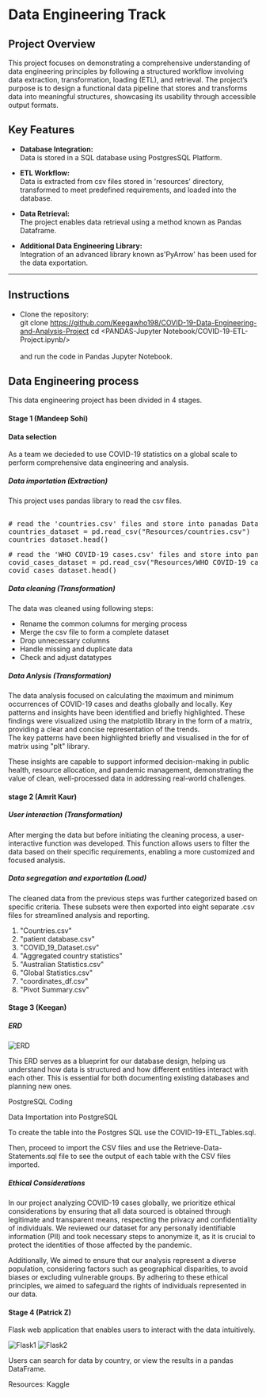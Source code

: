 # Data Engineering Track  

## Project Overview  
This project focuses on demonstrating a comprehensive understanding of data engineering principles by following a structured workflow involving data extraction, transformation, loading (ETL), and retrieval. The project’s purpose is to design a functional data pipeline that stores and transforms data into meaningful structures, showcasing its usability through accessible output formats.  

## Key Features  
- **Database Integration:**  
  Data is stored in a SQL database using PostgresSQL Platform. 

- **ETL Workflow:**  
  Data is extracted from csv files stored in 'resources' directory, transformed to meet predefined requirements, and loaded into the database.  

- **Data Retrieval:**  
  The project enables data retrieval using a method known as Pandas Dataframe.  

- **Additional Data Engineering Library:**  
  Integration of an advanced library known as'PyArrow' has been used for the data exportation.  

---

## Instructions  
 
- Clone the repository:  
git clone <https://github.com/Keegawho198/COVID-19-Data-Engineering-and-Analysis-Project>
  cd <PANDAS-Jupyter Notebook/COVID-19-ETL-Project.ipynb/></br></br>
and run the code in Pandas Jupyter Notebook.

## Data Engineering process
This data engineering project has been divided in 4 stages.</br>
#### Stage 1 (Mandeep Sohi)
#### Data selection
As a team we decieded to use COVID-19 statistics on a global scale to perform comprehensive data engineering and analysis. 

##### Data importation (Extraction)
This project uses pandas library to read the csv files.</br>
<pre> 
# read the 'countries.csv' files and store into panadas DataFrame
countries_dataset = pd.read_csv("Resources/countries.csv")
countries_dataset.head()</pre>
<pre># read the 'WHO COVID-19 cases.csv' files and store into panadas DataFrame
covid_cases_dataset = pd.read_csv("Resources/WHO COVID-19 cases.csv")
covid_cases_dataset.head()</pre>

##### Data cleaning (Transformation)
The data was cleaned using following steps:

- Rename the common columns for merging process
- Merge the csv file to form a complete dataset
- Drop unnecessary columns
- Handle missing and duplicate data
- Check and adjust datatypes

##### Data Anlysis (Transformation)
The data analysis focused on calculating the maximum and minimum occurrences of COVID-19 cases and deaths globally and locally. Key patterns and insights have been identified and briefly highlighted. These findings were visualized using the matplotlib library in the form of a matrix, providing a clear and concise representation of the trends.</br>
The key patterns have been highlighted briefly and visualised in the for of matrix using "plt" library.</br>

These insights are capable to support informed decision-making in public health, resource allocation, and pandemic management, demonstrating the value of clean, well-processed data in addressing real-world challenges.</br>

#### stage 2 (Amrit Kaur)
##### User interaction (Transformation)
After merging the data but before initiating the cleaning process, a user-interactive function was developed. This function allows users to filter the data based on their specific requirements, enabling a more customized and focused analysis.

##### Data segregation and exportation (Load)
The cleaned data from the previous steps was further categorized based on specific criteria. These subsets were then exported into eight separate .csv files for streamlined analysis and reporting.</br>
1. "Countries.csv"
2. "patient database.csv"
3. "COVID_19_Dataset.csv"
4. "Aggregated country statistics"
5. "Australian Statistics.csv"
6. "Global Statistics.csv"
7. "coordinates_df.csv"
8. "Pivot Summary.csv"

#### Stage 3 (Keegan)
##### ERD
![ERD](https://github.com/user-attachments/assets/773100b7-3c1b-4f12-88d1-49e61211c952)

This ERD serves as a blueprint for our database design, helping us understand how data is structured and how different entities interact with each other. This is essential for both documenting existing databases and planning new ones. </br>

PostgreSQL Coding</br>

Data Importation into PostgreSQL</br>

To create the table into the Postgres SQL use the COVID-19-ETL_Tables.sql.

Then, proceed to import the CSV files and use the Retrieve-Data-Statements.sql file to see the output of each table with the CSV files imported.


##### Ethical Considerations

In our project analyzing COVID-19 cases globally, we prioritize ethical considerations by ensuring that all data sourced is obtained through legitimate and transparent means, respecting the privacy and confidentiality of individuals. We reviewed our dataset for any personally identifiable information (PII) and took necessary steps to anonymize it, as it is crucial to protect the identities of those affected by the pandemic. 

Additionally, We aimed to ensure that our analysis represent a diverse population, considering factors such as geographical disparities, to avoid biases or excluding vulnerable groups. By adhering to these ethical principles, we aimed to safeguard the rights of individuals represented in our data.


#### Stage 4 (Patrick Z)
Flask web application that enables users to interact with the data intuitively.

![Flask1](https://github.com/user-attachments/assets/36486335-6699-47fc-a51f-7426771a4211)
![Flask2](https://github.com/user-attachments/assets/df3f9048-424f-48f6-aebe-bc1a60bf838d)

Users can search for data by country, or view the results in a pandas DataFrame.


Resources:
Kaggle




